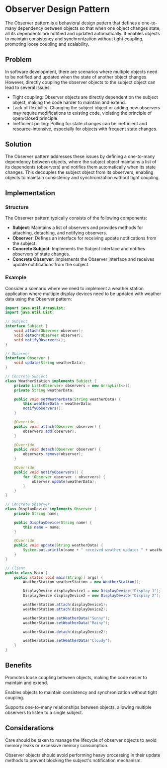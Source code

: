 # Observer Design Pattern

The Observer pattern is a behavioral design pattern that defines a one-to-many dependency between objects so that when one object changes state, all its dependents are notified and updated automatically. It enables objects to maintain consistency and synchronization without tight coupling, promoting loose coupling and scalability.

## Problem

In software development, there are scenarios where multiple objects need to be notified and updated when the state of another object changes. However, directly coupling the observer objects to the subject object can lead to several issues:

- Tight coupling: Observer objects are directly dependent on the subject object, making the code harder to maintain and extend.
- Lack of flexibility: Changing the subject object or adding new observers may require modifications to existing code, violating the principle of open/closed principle.
- Inefficient polling: Polling for state changes can be inefficient and resource-intensive, especially for objects with frequent state changes.

## Solution

The Observer pattern addresses these issues by defining a one-to-many dependency between objects, where the subject object maintains a list of its dependents (observers) and notifies them automatically when its state changes. This decouples the subject object from its observers, enabling objects to maintain consistency and synchronization without tight coupling. 

## Implementation

### Structure

The Observer pattern typically consists of the following components:

- **Subject**: Maintains a list of observers and provides methods for attaching, detaching, and notifying observers.
- **Observer**: Defines an interface for receiving update notifications from the subject.
- **Concrete Subject**: Implements the Subject interface and notifies observers of state changes.
- **Concrete Observer**: Implements the Observer interface and receives update notifications from the subject.

### Example

Consider a scenario where we need to implement a weather station application where multiple display devices need to be updated with weather data using the Observer pattern:

```java
import java.util.ArrayList;
import java.util.List;

// Subject
interface Subject {
    void attach(Observer observer);
    void detach(Observer observer);
    void notifyObservers();
}

// Observer
interface Observer {
    void update(String weatherData);
}

// Concrete Subject
class WeatherStation implements Subject {
    private List<Observer> observers = new ArrayList<>();
    private String weatherData;

    public void setWeatherData(String weatherData) {
        this.weatherData = weatherData;
        notifyObservers();
    }

    @Override
    public void attach(Observer observer) {
        observers.add(observer);
    }

    @Override
    public void detach(Observer observer) {
        observers.remove(observer);
    }

    @Override
    public void notifyObservers() {
        for (Observer observer : observers) {
            observer.update(weatherData);
        }
    }
}

// Concrete Observer
class DisplayDevice implements Observer {
    private String name;

    public DisplayDevice(String name) {
        this.name = name;
    }

    @Override
    public void update(String weatherData) {
        System.out.println(name + " received weather update: " + weatherData);
    }
}

// Client
public class Main {
    public static void main(String[] args) {
        WeatherStation weatherStation = new WeatherStation();

        DisplayDevice displayDevice1 = new DisplayDevice("Display 1");
        DisplayDevice displayDevice2 = new DisplayDevice("Display 2");

        weatherStation.attach(displayDevice1);
        weatherStation.attach(displayDevice2);

        weatherStation.setWeatherData("Sunny");
        weatherStation.setWeatherData("Rainy");

        weatherStation.detach(displayDevice2);

        weatherStation.setWeatherData("Cloudy");
    }
}
```
## Benefits
Promotes loose coupling between objects, making the code easier to maintain and extend.

Enables objects to maintain consistency and synchronization without tight coupling.

Supports one-to-many relationships between objects, allowing multiple observers to listen to a single subject.

## Considerations
Care should be taken to manage the lifecycle of observer objects to avoid memory leaks or excessive memory consumption.

Observer objects should avoid performing heavy processing in their update methods to prevent blocking the subject's notification mechanism.
